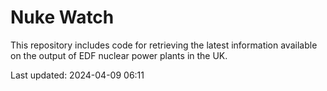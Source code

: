 # Nuke Watch

This repository includes code for retrieving the latest information available on the output of EDF nuclear power plants in the UK.

Last updated: 2024-04-09 06:11